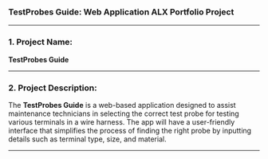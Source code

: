 ### **TestProbes Guide**: Web Application ALX Portfolio Project
---

### **1. Project Name:**
**TestProbes Guide**

---

### **2. Project Description:**
The **TestProbes Guide** is a web-based application designed to assist maintenance technicians in selecting the correct test probe for testing various terminals in a wire harness. The app will have a user-friendly interface that simplifies the process of finding the right probe by inputting details such as terminal type, size, and material.

---